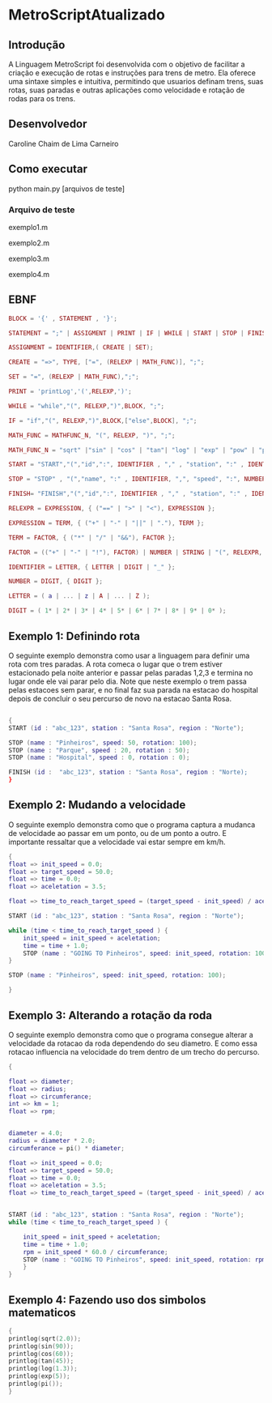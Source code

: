 # MetroScriptAtualizado


## Introdução
A Linguagem MetroScript foi desenvolvida com o objetivo de facilitar a criação e execução de rotas e instruções para trens de metro. Ela oferece uma sintaxe simples e intuitiva, permitindo que usuarios definam trens, suas rotas, suas paradas e outras aplicações como velocidade e rotação de rodas para os trens.

## Desenvolvedor
Caroline Chaim de Lima Carneiro

## Como executar
python main.py [arquivos de teste]

### Arquivo de teste
exemplo1.m

exemplo2.m

exemplo3.m

exemplo4.m
## EBNF

``` lua
BLOCK = '{' , STATEMENT , '}';

STATEMENT = ";" | ASSIGMENT | PRINT | IF | WHILE | START | STOP | FINISH;

ASSIGNMENT = IDENTIFIER,( CREATE | SET);

CREATE = "=>", TYPE, ["=", (RELEXP | MATH_FUNC)], ";";

SET = "=", (RELEXP | MATH_FUNC),";";

PRINT = 'printLog','(',RELEXP,')';

WHILE = "while","(", RELEXP,")",BLOCK, ";";

IF = "if","(", RELEXP,")",BLOCK,["else",BLOCK], ";";

MATH_FUNC = MATHFUNC_N, "(", RELEXP, ")", ";";

MATH_FUNC_N = "sqrt" |"sin" | "cos" | "tan"| "log" | "exp" | "pow" | "pi";

START = "START","(","id",":", IDENTIFIER , "," , "station", ":" , IDENTIFIER , ",", "region" , IDENTIFIER, ")",";";

STOP = "STOP" , "(","name", ":" , IDENTIFIER, ",", "speed", ":", NUMBER, "," , "rotation", ":", NUMBER,")",";";

FINISH= "FINISH","(","id",":", IDENTIFIER , "," , "station", ":" , IDENTIFIER , ",", "region" , IDENTIFIER, ")",";";

RELEXPR = EXPRESSION, { ("==" | ">" | "<"), EXPRESSION };

EXPRESSION = TERM, { ("+" | "-" | "||" | "."), TERM };

TERM = FACTOR, { ("*" | "/" | "&&"), FACTOR };

FACTOR = (("+" | "-" | "!"), FACTOR) | NUMBER | STRING | "(", RELEXPR, ")" | IDENTIFIER, ["(", RELEXPR, {",", RELEXPR} ,")"] | ("READLN", "(", ")");

IDENTIFIER = LETTER, { LETTER | DIGIT | "_" };

NUMBER = DIGIT, { DIGIT };

LETTER = ( a | ... | z | A | ... | Z );

DIGIT = ( 1* | 2* | 3* | 4* | 5* | 6* | 7* | 8* | 9* | 0* );

```

## Exemplo 1: Definindo rota

O seguinte exemplo demonstra como usar a linguagem para definir uma rota com tres paradas. A rota comeca o lugar que o trem estiver estacionado pela noite anterior e passar pelas paradas 1,2,3 e termina no lugar onde ele vai parar pelo dia. Note que neste exemplo o trem passa pelas estacoes sem parar, e no final faz sua parada na estacao do hospital depois de concluir o seu percurso de novo na estacao Santa Rosa.

``` lua

{
START (id : "abc_123", station : "Santa Rosa", region : "Norte");

STOP (name : "Pinheiros", speed: 50, rotation: 100);
STOP (name : "Parque", speed : 20, rotation : 50);
STOP (name : "Hospital", speed : 0, rotation : 0);

FINISH (id :  "abc_123", station : "Santa Rosa", region : "Norte); 
}
```

## Exemplo 2: Mudando a velocidade 
O seguinte exemplo demonstra como que o programa captura a mudanca de velocidade ao passar em um ponto, ou de um ponto a outro. E importante ressaltar que a velocidade vai estar sempre em km/h.

``` lua
{
float => init_speed = 0.0;
float => target_speed = 50.0;
float => time = 0.0;
float => aceletation = 3.5;

float => time_to_reach_target_speed = (target_speed - init_speed) / aceletation;

START (id : "abc_123", station : "Santa Rosa", region : "Norte");

while (time < time_to_reach_target_speed ) {
    init_speed = init_speed + aceletation;
    time = time + 1.0;
    STOP (name : "GOING TO Pinheiros", speed: init_speed, rotation: 100);
}

STOP (name : "Pinheiros", speed: init_speed, rotation: 100);

}
```

## Exemplo 3: Alterando a rotação da roda
O seguinte exemplo demonstra como que o programa consegue alterar a velocidade da rotacao da roda dependendo do seu diametro. E como essa rotacao influencia na velocidade do trem dentro de um trecho do percurso.

``` lua
{

float => diameter;
float => radius;
float => circumferance;
int => km = 1;
float => rpm;


diameter = 4.0;
radius = diameter * 2.0;
circumferance = pi() * diameter;

float => init_speed = 0.0;
float => target_speed = 50.0;
float => time = 0.0;
float => aceletation = 3.5;
float => time_to_reach_target_speed = (target_speed - init_speed) / aceletation;


START (id : "abc_123", station : "Santa Rosa", region : "Norte");
while (time < time_to_reach_target_speed ) {

    init_speed = init_speed + aceletation;
    time = time + 1.0;
    rpm = init_speed * 60.0 / circumferance;
    STOP (name : "GOING TO Pinheiros", speed: init_speed, rotation: rpm);
    }
}

```

## Exemplo 4: Fazendo uso dos simbolos matematicos
``` lua
{
printlog(sqrt(2.0));
printlog(sin(90));
printlog(cos(60));
printlog(tan(45));
printlog(log(1.3));
printlog(exp(5));
printlog(pi());
}

```
